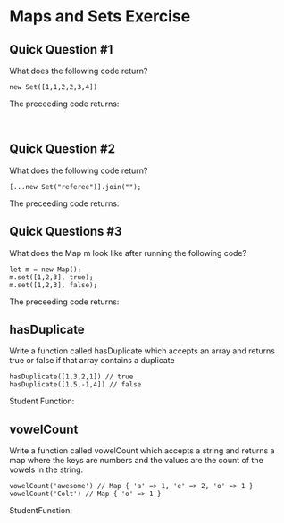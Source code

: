 # Maps and Sets Exercise
## Quick Question #1
What does the following code return?
```
new Set([1,1,2,2,3,4])
```

The preceeding code returns:

​
## Quick Question #2
What does the following code return?
```
[...new Set("referee")].join("");
```

The preceeding code returns:


## Quick Questions #3
What does the Map m look like after running the following code?
```
let m = new Map();
m.set([1,2,3], true);
m.set([1,2,3], false);
```

The preceeding code returns:


## hasDuplicate
Write a function called hasDuplicate which accepts an array and returns true or false if that array contains a duplicate
```
hasDuplicate([1,3,2,1]) // true
hasDuplicate([1,5,-1,4]) // false
```

Student Function:


## vowelCount
Write a function called vowelCount which accepts a string and returns a map where the keys are numbers and the values are the count of the vowels in the string.
```
vowelCount('awesome') // Map { 'a' => 1, 'e' => 2, 'o' => 1 }
vowelCount('Colt') // Map { 'o' => 1 }
```

StudentFunction:
